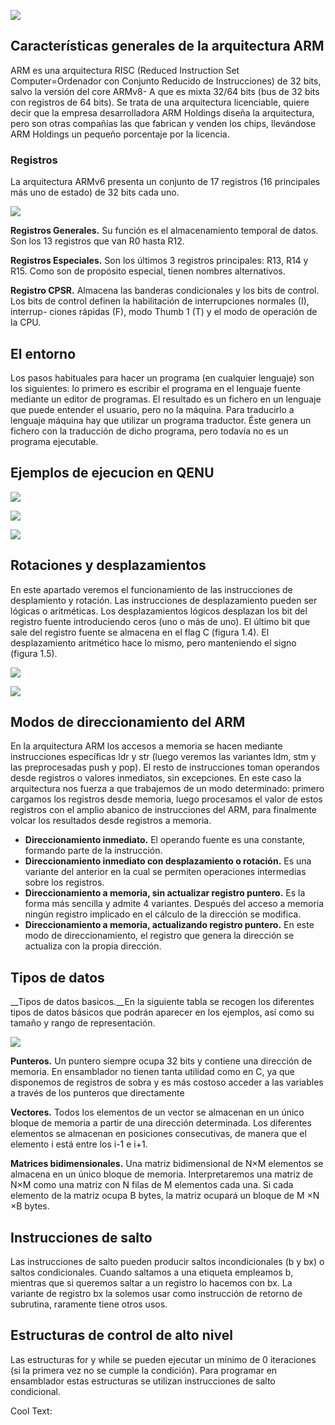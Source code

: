 ![](https://images.cooltext.com/5474909.png)

## Características generales de la arquitectura ARM
ARM es una arquitectura RISC (Reduced Instruction Set Computer=Ordenador
con Conjunto Reducido de Instrucciones) de 32 bits, salvo la versión del core ARMv8-
A que es mixta 32/64 bits (bus de 32 bits con registros de 64 bits). Se trata de una
arquitectura licenciable, quiere decir que la empresa desarrolladora ARM Holdings
diseña la arquitectura, pero son otras compañías las que fabrican y venden los chips,
llevándose ARM Holdings un pequeño porcentaje por la licencia.

### Registros
La arquitectura ARMv6 presenta un conjunto de 17 registros (16 principales más
uno de estado) de 32 bits cada uno.

![](imagenes/r1.png)

__Registros Generales.__ Su función es el almacenamiento temporal de datos. Son los
13 registros que van R0 hasta R12.

__Registros Especiales.__ Son los últimos 3 registros principales: R13, R14 y R15.
Como son de propósito especial, tienen nombres alternativos.

__Registro CPSR.__ Almacena las banderas condicionales y los bits de control. Los
bits de control definen la habilitación de interrupciones normales (I), interrup-
ciones rápidas (F), modo Thumb 1
(T) y el modo de operación de la CPU.


## El entorno
Los pasos habituales para hacer un programa (en cualquier lenguaje) son los
siguientes: lo primero es escribir el programa en el lenguaje fuente mediante un editor de programas. El resultado es un fichero en un lenguaje que puede entender el
usuario, pero no la máquina. Para traducirlo a lenguaje máquina hay que utilizar
un programa traductor. Éste genera un fichero con la traducción de dicho programa,
pero todavía no es un programa ejecutable.

## Ejemplos de ejecucion en QENU

![](imagenes/cmd.png)

![](imagenes/consola.png)

![](imagenes/amg.png)


## Rotaciones y desplazamientos
En este apartado veremos el funcionamiento de las instrucciones de desplamiento
y rotación. Las instrucciones de desplazamiento pueden ser lógicas o aritméticas.
Los desplazamientos lógicos desplazan los bit del registro fuente introduciendo
ceros (uno o más de uno). El último bit que sale del registro fuente se almacena en el
flag C (figura 1.4). El desplazamiento aritmético hace lo mismo, pero manteniendo
el signo (figura 1.5).

![](imagenes/amg2.png)


![](https://images.cooltext.com/5474911.png)


## Modos de direccionamiento del ARM
En la arquitectura ARM los accesos a memoria se hacen mediante instrucciones específicas ldr y str (luego veremos las variantes ldm, stm y las preprocesadas push y pop).
El resto de instrucciones toman operandos desde registros o valores inmediatos, sin excepciones. En este caso la arquitectura nos fuerza a que trabajemos de
un modo determinado: primero cargamos los registros desde memoria, luego procesamos el valor de estos registros con el amplio abanico de instrucciones del ARM,
para finalmente volcar los resultados desde registros a memoria.

* __Direccionamiento inmediato.__ El operando fuente es una constante, formando parte de la instrucción.
* __Direccionamiento inmediato con desplazamiento o rotación.__ Es una variante del anterior en la cual se permiten operaciones intermedias sobre los registros.
* __Direccionamiento a memoria, sin actualizar registro puntero.__ Es la forma más sencilla y admite 4 variantes. Después del acceso a memoria ningún registro implicado en el cálculo de la dirección se modifica.
* __Direccionamiento a memoria, actualizando registro puntero.__ En este modo de direccionamiento, el registro que genera la dirección se actualiza con la propia dirección. 

## Tipos de datos
__Tipos de datos basicos.__En la siguiente tabla se recogen los diferentes tipos de datos básicos que podrán aparecer en los ejemplos, así como su
tamaño y rango de representación.

![](imagenes/amg3.png)

__Punteros.__ Un puntero siempre ocupa 32 bits y contiene una dirección de memoria.
En ensamblador no tienen tanta utilidad como en C, ya que disponemos de registros
de sobra y es más costoso acceder a las variables a través de los punteros que directamente

__Vectores.__ Todos los elementos de un vector se almacenan en un único bloque de
memoria a partir de una dirección determinada. Los diferentes elementos se almacenan en posiciones consecutivas, de manera que el elemento i está entre los i-1 e i+1.

__Matrices bidimensionales.__ Una matriz bidimensional de N×M elementos se almacena en un único bloque de memoria. Interpretaremos una matriz de N×M como
una matriz con N filas de M elementos cada una. Si cada elemento de la matriz
ocupa B bytes, la matriz ocupará un bloque de M ×N ×B bytes.

## Instrucciones de salto
Las instrucciones de salto pueden producir saltos incondicionales (b y bx) o
saltos condicionales. Cuando saltamos a una etiqueta empleamos b, mientras que
si queremos saltar a un registro lo hacemos con bx. La variante de registro bx la solemos usar como instrucción de retorno de subrutina, raramente tiene otros usos.

## Estructuras de control de alto nivel
Las estructuras for y while se pueden ejecutar un mínimo de 0 iteraciones (si
la primera vez no se cumple la condición). Para programar en ensamblador estas estructuras se utilizan instrucciones de salto condicional.

<a href="http://cooltext.com" target="_top"><img src="https://cooltext.com/images/ct_pixel.gif" width="80" height="15" alt="Cool Text: Logo and Graphics Generator" border="0" /></a>
